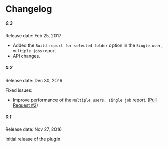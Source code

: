 Changelog
====

##### 0.3

Release date: Feb 25, 2017

* Added the `Build report for selected folder` option in the `Single user, multiple jobs` report.
* API changes.

##### 0.2

Release date: Dec 30, 2016

Fixed issues:

* Improve performance of the `Multiple users, single job` report.
([Pull Request #2](https://github.com/jenkinsci/security-inspector-plugin/pull/2))

##### 0.1

Release date: Nov 27, 2016

Initial release of the plugin.
